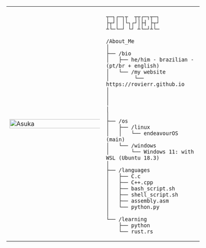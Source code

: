 <table>
  <tr>
    <td style="width: 50%;">
       <img src="https://github.com/rovierr/rovierr/blob/main/image2.jpg.jpg" alt="Asuka" style="width: 200%; border: none;"/>
    </td>
    <td style="width: 50%; vertical-align: top;">
      <p style="font-family: monospace; font-size: 16px;">
       
    ┬─┐┌─┐┬  ┬┬┌─┐┬─┐
    ├┬┘│ │└┐┌┘│├┤ ├┬┘
    ┴└─└─┘ └┘ ┴└─┘┴└─

</p>

    /About_Me
    │
    ├── /bio
    │   ├── he/him - brazilian - (pt/br + english)
    │   └── /my website
    │        └── https://rovierr.github.io
    │   
    │      
    │   
    |       
    │
    ├── /os
    │   ├── /linux
    │   │   └── endeavourOS (main)
    │   └── /windows
    │       └── Windows 11: with WSL (Ubuntu 18.3)
    │
    ├── /languages
    │   ├── C.c
    │   ├── C++.cpp
    │   ├── bash_script.sh
    │   ├── shell_script.sh
    │   ├── assembly.asm
    │   └── python.py
    │
    └── /learning
        ├── python
        └── rust.rs
  
        
  </tr>
</table>
